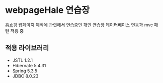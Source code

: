 # webpageHale 연습장
홈쇼핑 웹페이지 제작에 관련해서 연습중인 개인 연습장
데이터베이스 연동과 mvc 패턴 적용 중

## 적용 라이브러리 
* JSTL 1.2.1
* Hibernate 5.4.31
* Spring 5.3.5
* JDBC 8.0.23
